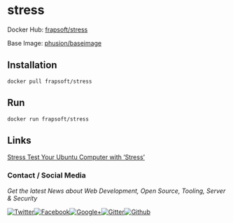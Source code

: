 # stress

Docker Hub: [frapsoft/stress](https://hub.docker.com/r/frapsoft/stress/)

Base Image: [phusion/baseimage](https://github.com/phusion/baseimage-docker)

## Installation

`docker pull frapsoft/stress`

## Run

`docker run frapsoft/stress`

## Links

[Stress Test Your Ubuntu Computer with ‘Stress’](http://www.hecticgeek.com/2012/11/stress-test-your-ubuntu-computer-with-stress/)

### Contact / Social Media

_Get the latest News about Web Development, Open Source, Tooling, Server & Security_

[![Twitter](https://github.frapsoft.com/social/twitter.png)](https://twitter.com/frapsoft/)[![Facebook](https://github.frapsoft.com/social/facebook.png)](https://www.facebook.com/frapsoft/)[![Google+](https://github.frapsoft.com/social/google-plus.png)](https://plus.google.com/116540931335841862774)[![Gitter](https://github.frapsoft.com/social/gitter.png)](https://gitter.im/frapsoft/frapsoft/)[![Github](https://github.frapsoft.com/social/github.png)](https://github.com/ellerbrock/)
